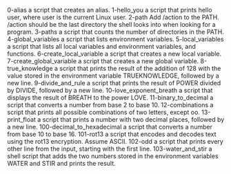 0-alias a script that creates an alias.
1-hello_you a script that prints hello user, where user is the current Linux user.
2-path Add /action to the PATH. /action should be the last directory the shell looks into when looking for a program.
3-paths a script that counts the number of directories in the PATH.
4-global_variables a script that lists environment variables.
5-local_variables a script that lists all local variables and environment variables, and functions.
6-create_local_variable  a script that creates a new local variable.
7-create_global_variable a script that creates a new global variable.
8-true_knowledge a script that prints the result of the addition of 128 with the value stored in the environment variable TRUEKNOWLEDGE, followed by a new line.
9-divide_and_rule  a script that prints the result of POWER divided by DIVIDE, followed by a new line.
10-love_exponent_breath  a script that displays the result of BREATH to the power LOVE.
11-binary_to_decimal a script that converts a number from base 2 to base 10.
12-combinations a script that prints all possible combinations of two letters, except oo.
13-print_float a script that prints a number with two decimal places, followed by a new line.
100-decimal_to_hexadecimal  a script that converts a number from base 10 to base 16.
101-rot13 a script that encodes and decodes text using the rot13 encryption. Assume ASCII.
102-odd  a script that prints every other line from the input, starting with the first line.
103-water_and_stir a shell script that adds the two numbers stored in the environment variables WATER and STIR and prints the result.
